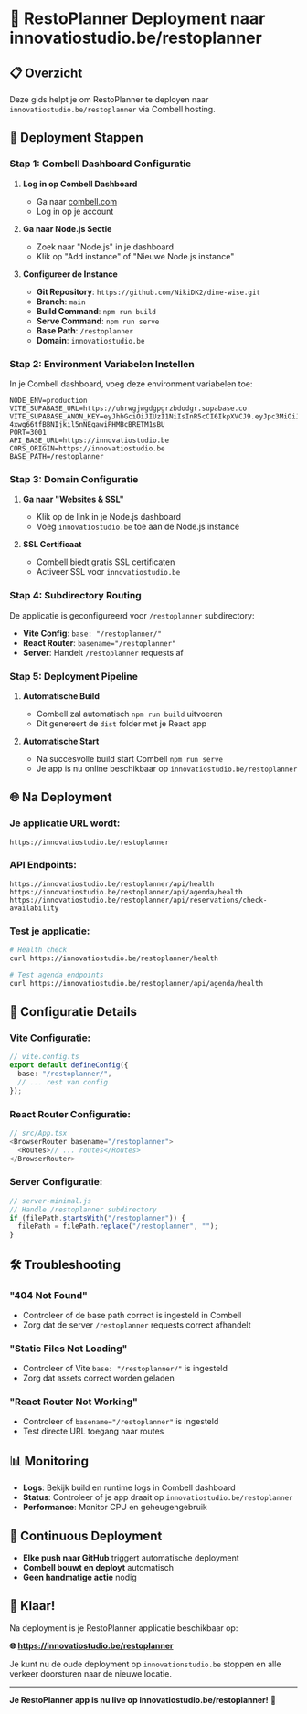 # 🚀 RestoPlanner Deployment naar innovatiostudio.be/restoplanner

## 📋 Overzicht

Deze gids helpt je om RestoPlanner te deployen naar `innovatiostudio.be/restoplanner` via Combell hosting.

## 🎯 Deployment Stappen

### **Stap 1: Combell Dashboard Configuratie**

1. **Log in op Combell Dashboard**

   - Ga naar [combell.com](https://combell.com)
   - Log in op je account

2. **Ga naar Node.js Sectie**

   - Zoek naar "Node.js" in je dashboard
   - Klik op "Add instance" of "Nieuwe Node.js instance"

3. **Configureer de Instance**
   - **Git Repository**: `https://github.com/NikiDK2/dine-wise.git`
   - **Branch**: `main`
   - **Build Command**: `npm run build`
   - **Serve Command**: `npm run serve`
   - **Base Path**: `/restoplanner`
   - **Domain**: `innovatiostudio.be`

### **Stap 2: Environment Variabelen Instellen**

In je Combell dashboard, voeg deze environment variabelen toe:

```env
NODE_ENV=production
VITE_SUPABASE_URL=https://uhrwgjwgdgpgrzbdodgr.supabase.co
VITE_SUPABASE_ANON_KEY=eyJhbGciOiJIUzI1NiIsInR5cCI6IkpXVCJ9.eyJpc3MiOiJzdXBhYmFzZSIsInJlZiI6InVocndnandnZGdwZ3J6YmRvZGdyIiwicm9sZSI6ImFub24iLCJpYXQiOjE3NTM2MDk1MDgsImV4cCI6MjA2OTE4NTUwOH0.GrgI-4xwg66tfBBNIjkil5nNEqawiPHMBcBRETM1sBU
PORT=3001
API_BASE_URL=https://innovatiostudio.be
CORS_ORIGIN=https://innovatiostudio.be
BASE_PATH=/restoplanner
```

### **Stap 3: Domain Configuratie**

1. **Ga naar "Websites & SSL"**

   - Klik op de link in je Node.js dashboard
   - Voeg `innovatiostudio.be` toe aan de Node.js instance

2. **SSL Certificaat**
   - Combell biedt gratis SSL certificaten
   - Activeer SSL voor `innovatiostudio.be`

### **Stap 4: Subdirectory Routing**

De applicatie is geconfigureerd voor `/restoplanner` subdirectory:

- **Vite Config**: `base: "/restoplanner/"`
- **React Router**: `basename="/restoplanner"`
- **Server**: Handelt `/restoplanner` requests af

### **Stap 5: Deployment Pipeline**

1. **Automatische Build**

   - Combell zal automatisch `npm run build` uitvoeren
   - Dit genereert de `dist` folder met je React app

2. **Automatische Start**
   - Na succesvolle build start Combell `npm run serve`
   - Je app is nu online beschikbaar op `innovatiostudio.be/restoplanner`

## 🌐 Na Deployment

### **Je applicatie URL wordt:**

```
https://innovatiostudio.be/restoplanner
```

### **API Endpoints:**

```
https://innovatiostudio.be/restoplanner/api/health
https://innovatiostudio.be/restoplanner/api/agenda/health
https://innovatiostudio.be/restoplanner/api/reservations/check-availability
```

### **Test je applicatie:**

```bash
# Health check
curl https://innovatiostudio.be/restoplanner/health

# Test agenda endpoints
curl https://innovatiostudio.be/restoplanner/api/agenda/health
```

## 🔧 Configuratie Details

### **Vite Configuratie:**

```typescript
// vite.config.ts
export default defineConfig({
  base: "/restoplanner/",
  // ... rest van config
});
```

### **React Router Configuratie:**

```typescript
// src/App.tsx
<BrowserRouter basename="/restoplanner">
  <Routes>// ... routes</Routes>
</BrowserRouter>
```

### **Server Configuratie:**

```javascript
// server-minimal.js
// Handle /restoplanner subdirectory
if (filePath.startsWith("/restoplanner")) {
  filePath = filePath.replace("/restoplanner", "");
}
```

## 🛠️ Troubleshooting

### **"404 Not Found"**

- Controleer of de base path correct is ingesteld in Combell
- Zorg dat de server `/restoplanner` requests correct afhandelt

### **"Static Files Not Loading"**

- Controleer of Vite `base: "/restoplanner/"` is ingesteld
- Zorg dat assets correct worden geladen

### **"React Router Not Working"**

- Controleer of `basename="/restoplanner"` is ingesteld
- Test directe URL toegang naar routes

## 📊 Monitoring

- **Logs**: Bekijk build en runtime logs in Combell dashboard
- **Status**: Controleer of je app draait op `innovatiostudio.be/restoplanner`
- **Performance**: Monitor CPU en geheugengebruik

## 🔄 Continuous Deployment

- **Elke push naar GitHub** triggert automatische deployment
- **Combell bouwt en deployt** automatisch
- **Geen handmatige actie** nodig

## 🎉 Klaar!

Na deployment is je RestoPlanner applicatie beschikbaar op:

**🌐 https://innovatiostudio.be/restoplanner**

Je kunt nu de oude deployment op `innovationstudio.be` stoppen en alle verkeer doorsturen naar de nieuwe locatie.

---

**Je RestoPlanner app is nu live op innovatiostudio.be/restoplanner!** 🚀
